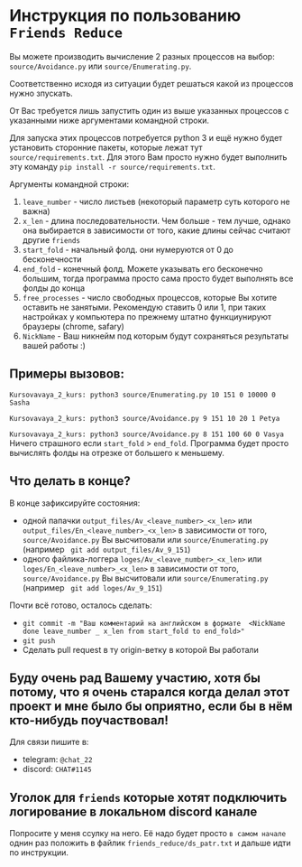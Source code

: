 # Инструкция по пользованию `Friends Reduce`
Вы можете производить вычисление 2 разных процессов на выбор:  `source/Avoidance.py` или `source/Enumerating.py`.

Соответственно исходя из ситуации будет решаться какой из процессов нужно зпускать.

От Вас требуется лишь запустить один из выше указанных процессов с указанными 
ниже аргументами командной строки.

Для запуска этих процессов потребуется python 3 и ещё нужно будет установить сторонние пакеты,
которые лежат тут `source/requirements.txt`. Для этого Вам просто нужно будет выполнить 
эту команду `pip install -r source/requirements.txt`.

Аргументы командной строки:
1. `leave_number` - число листьев (некоторый параметр суть которого не важна)
2. `x_len` - длина последовательности. Чем больше - тем лучше, однако она
выбирается в зависимости от того, какие длины сейчас считают другие `friends`
3. `start_fold` - начальный фолд. они нумеруются от 0 до бесконечности
4. `end_fold` - конечный фолд. Можете указывать его бесконечно большим,
 тогда программа просто сама просто будет выполнять все фолды до конца
5. `free_processes` - число свободных процессов, которые Вы хотите
оставить не занятыми. Рекомендую ставить 0 или 1, при таких настройках
у компьютера по прежнему штатно функциунируют браузеры (chrome, safary)
6. `NickName` - Ваш никнейм под которым будут сохраняться результаты вашей работы :)

## Примеры вызовов:

`Kursovavaya_2_kurs: python3 source/Enumerating.py 10 151 0 10000 0 Sasha`

`Kursovavaya_2_kurs: python3 source/Avoidance.py 9 151 10 20 1 Petya`

`Kursovavaya_2_kurs: python3 source/Avoidance.py 8 151 100 60 0 Vasya`
Ничего страшного если `start_fold` > `end_fold`. 
Программа будет просто вычислять фолды на отрезке от большего к меньшему.

## Что делать в конце?

В конце зафиксируйте состояния: 
* одной папачки `output_files/Av_<leave_number>_<x_len>` или `output_files/En_<leave_number>_<x_len>`
в зависимости от того, `source/Avoidance.py` Вы высчитовали или `source/Enumerating.py` (например `
git add output_files/Av_9_151`)
* одного файлика-логгера `loges/Av_<leave_number>_<x_len>` или `loges/En_<leave_number>_<x_len>`
в зависимости от того, `source/Avoidance.py` Вы высчитовали или `source/Enumerating.py` (например `
git add loges/Av_9_151`)

Почти всё готово, осталось сделать:
* `git commit -m "Ваш комментарий на английском в формате 
<NickName done leave_number _ x_len from start_fold to end_fold>"`
* `git push`
* Сделать pull request в ту origin-ветку в которой Вы работали

## Буду очень рад Вашему участию, хотя бы потому, что я очень старался когда делал этот проект и мне было бы оприятно, если бы в нём кто-нибудь поучаствовал!

Для связи пишите в: 
* telegram: `@chat_22`
* discord: `CHAT#1145`

## Уголок для `friends` которые хотят подключить логирование в локальном discord канале 

Попросите у меня ссулку на него. Её надо будет просто `в самом начале` однин раз положить в 
файлик `friends_reduce/ds_patr.txt` и дальше идти по инструкции.